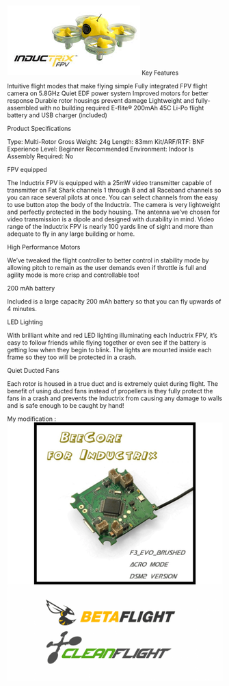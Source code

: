 <img src="https://github.com/tbrautaset/Horizon-Hobby/blob/Horizon-Hobby/Blade/Inductrix%20FPV%20BNF/index.jpg"/>
Key Features

Intuitive flight modes that make flying simple
Fully integrated FPV flight camera on 5.8GHz
Quiet EDF power system
Improved motors for better response
Durable rotor housings prevent damage
Lightweight and fully-assembled with no building required
E-flite® 200mAh 45C Li-Po flight battery and USB charger (included)

Product Specifications

Type:    Multi-Rotor
Gross Weight:    24g
Length:    83mm
Kit/ARF/RTF:    BNF
Experience Level:    Beginner
Recommended Environment:    Indoor
Is Assembly Required:    No


FPV equipped

The Inductrix FPV is equipped with a 25mW video transmitter capable of transmitter on Fat Shark channels 1 through 8 and all Raceband channels so you can race several pilots at once. You can select channels from the easy to use button atop the body of the Inductrix. The camera is very lightweight and perfectly protected in the body housing. The antenna we’ve chosen for video transmission is a dipole and designed with durability in mind. Video range of the Inductrix FPV is nearly 100 yards line of sight and more than adequate to fly in any large building or home.

High Performance Motors

We’ve tweaked the flight controller to better control in stability mode by allowing pitch to remain as the user demands even if throttle is full and agility mode is more crisp and controllable too!

200 mAh battery

Included is a large capacity 200 mAh battery so that you can fly upwards of 4 minutes.

LED Lighting

With brilliant white and red LED lighting illuminating each Inductrix FPV, it’s easy to follow friends while flying together or even see if the battery is getting low when they begin to blink. The lights are mounted inside each frame so they too will be protected in a crash.

Quiet Ducted Fans

Each rotor is housed in a true duct and is extremely quiet during flight. The benefit of using ducted fans instead of propellers is they fully protect the fans in a crash and prevents the Inductrix from causing any damage to walls and is safe enough to be caught by hand!

My modification : 
<img src="https://raw.githubusercontent.com/tbrautaset/Horizon-Hobby/Horizon-Hobby/Blade/Inductrix%20FPV%20BNF/Eachine%20Beecore%20F3%20brushed%20flight%20control%20board%20DSM2/653989__93837.1492005611.webp"/>
<img src="https://github.com/tbrautaset/Horizon-Hobby/blob/Horizon-Hobby/Blade/Inductrix%20FPV%20BNF/cleanflight-betaflight-custom-firmware.png"/>
